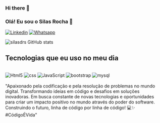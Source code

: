 ### Hi there 👋
### Olá! Eu sou o Silas Rocha 🤙
[![Linkedin](https://img.shields.io/badge/LinkedIn-0077B5?style=for-the-badge&logo=linkedin&logoColor=white)](https://www.linkedin.com/in/silas-rocha-b6a81aaa/)
[![Whatsapp](https://img.shields.io/badge/WhatsApp-25D366?style=for-the-badge&logo=whatsapp&logoColor=white)](https://wa.me/61993308339)


![silasdrs GitHub stats](https://github-readme-stats.vercel.app/api?username=Silasdr&show_icons=true&theme=onedark)

## Tecnologias que eu uso no meu dia 

<div style="display:inline_block;"> <br>
<img aling="center" alt="Html5" src="https://img.shields.io/badge/HTML5-E34F26?style=for-the-badge&logo=html5&logoColor=white">
<img aling="center" alt="css" src="https://img.shields.io/badge/CSS-239120?&style=for-the-badge&logo=css3&logoColor=white">
<img aling="center" alt="JavaScript" src="https://img.shields.io/badge/JavaScript-F7DF1E?style=for-the-badge&logo=javascript&logoColor=black">
<img aling="center" alt="bootstrap" src="https://img.shields.io/badge/Bootstrap-563D7C?style=for-the-badge&logo=bootstrap&logoColor=white">
<img aling="center" alt="mysql" src="https://img.shields.io/badge/MySQL-00000F?style=for-the-badge&logo=mysql&logoColor=white">

</div>
<br>
"Apaixonado pela codificação e pela resolução de problemas no mundo digital. Transformando ideias em código e desafios em soluções inovadoras. Em busca constante de novas tecnologias e oportunidades para criar um impacto positivo no mundo através do poder do software. Construindo o futuro, linha de código por linha de código! 💻✨ #CódigoÉVida"

